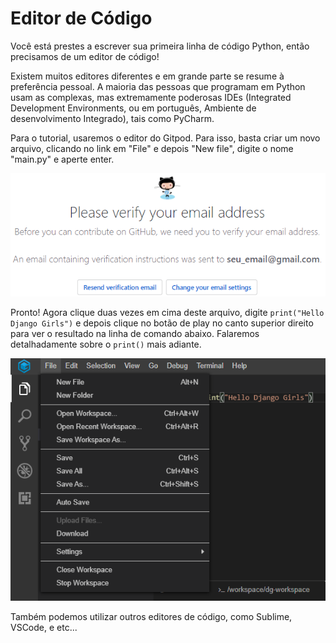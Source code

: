 # Editor de Código

Você está prestes a escrever sua primeira linha de código Python, então precisamos de um editor de código!

Existem muitos editores diferentes e em grande parte se resume à preferência pessoal. A maioria das pessoas que programam em Python usam as complexas, mas extremamente poderosas IDEs \(Integrated Development Environments, ou em português, Ambiente de desenvolvimento Integrado\), tais como PyCharm.

Para o tutorial, usaremos o editor do Gitpod. Para isso, basta criar um novo arquivo, clicando no link em "File" e depois "New file", digite o nome "main.py" e aperte enter.

![](../.gitbook/assets/image%20%286%29.png)

Pronto! Agora clique duas vezes em cima deste arquivo, digite `print("Hello Django Girls")` e depois clique no botão de play no canto superior direito para ver o resultado na linha de comando abaixo. Falaremos detalhadamente sobre o `print()` mais adiante.

![](../.gitbook/assets/image%20%2825%29.png)

Também podemos utilizar outros editores de código, como Sublime, VSCode, e etc...

